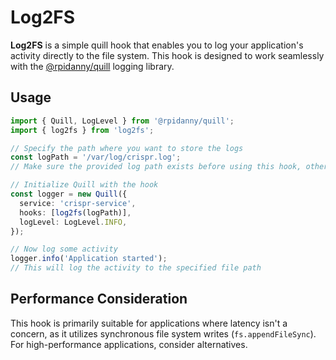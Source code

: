 # Log2FS

**Log2FS** is a simple quill hook that enables you to log your application's activity directly to the file system. This hook is designed to work seamlessly with the [@rpidanny/quill](https://github.com/rpidanny/quill) logging library.

## Usage

```typescript
import { Quill, LogLevel } from '@rpidanny/quill';
import { log2fs } from 'log2fs';

// Specify the path where you want to store the logs
const logPath = '/var/log/crispr.log';
// Make sure the provided log path exists before using this hook, otherwise, it will throw an error.

// Initialize Quill with the hook
const logger = new Quill({
  service: 'crispr-service',
  hooks: [log2fs(logPath)],
  logLevel: LogLevel.INFO,
});

// Now log some activity
logger.info('Application started');
// This will log the activity to the specified file path
```

## Performance Consideration

This hook is primarily suitable for applications where latency isn't a concern, as it utilizes synchronous file system writes (`fs.appendFileSync`). For high-performance applications, consider alternatives.
